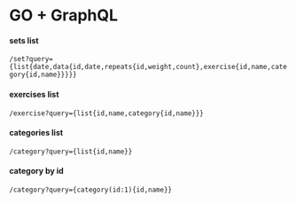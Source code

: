 # GO + GraphQL

#### sets list
```/set?query={list{date,data{id,date,repeats{id,weight,count},exercise{id,name,category{id,name}}}}}```

#### exercises list
```/exercise?query={list{id,name,category{id,name}}}```

#### categories list
```/category?query={list{id,name}}```

#### category by id
```/category?query={category(id:1){id,name}}```
